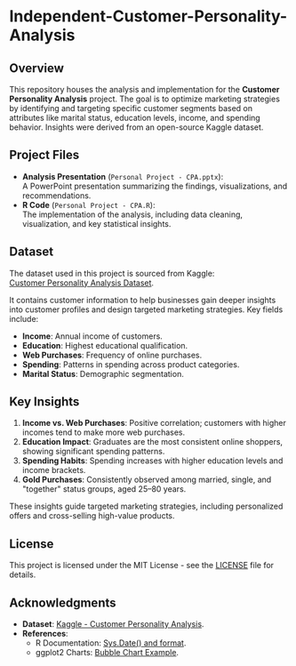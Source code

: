 # Independent-Customer-Personality-Analysis
## Overview  
This repository houses the analysis and implementation for the **Customer Personality Analysis** project. The goal is to optimize marketing strategies by identifying and targeting specific customer segments based on attributes like marital status, education levels, income, and spending behavior. Insights were derived from an open-source Kaggle dataset.

## Project Files  
- **Analysis Presentation** (`Personal Project - CPA.pptx`):  
  A PowerPoint presentation summarizing the findings, visualizations, and recommendations.  
- **R Code** (`Personal Project - CPA.R`):  
  The implementation of the analysis, including data cleaning, visualization, and key statistical insights.

## Dataset  
The dataset used in this project is sourced from Kaggle:  
[Customer Personality Analysis Dataset](https://www.kaggle.com/datasets/imakash3011/customer-personality-analysis).  

It contains customer information to help businesses gain deeper insights into customer profiles and design targeted marketing strategies. Key fields include:  
- **Income**: Annual income of customers.  
- **Education**: Highest educational qualification.  
- **Web Purchases**: Frequency of online purchases.  
- **Spending**: Patterns in spending across product categories.  
- **Marital Status**: Demographic segmentation.

## Key Insights  
1. **Income vs. Web Purchases**: Positive correlation; customers with higher incomes tend to make more web purchases.  
2. **Education Impact**: Graduates are the most consistent online shoppers, showing significant spending patterns.  
3. **Spending Habits**: Spending increases with higher education levels and income brackets.  
4. **Gold Purchases**: Consistently observed among married, single, and "together" status groups, aged 25–80 years.  

These insights guide targeted marketing strategies, including personalized offers and cross-selling high-value products.

## License  
This project is licensed under the MIT License - see the [LICENSE](LICENSE) file for details.

## Acknowledgments  
- **Dataset**: [Kaggle - Customer Personality Analysis](https://www.kaggle.com/datasets/imakash3011/customer-personality-analysis).  
- **References**:  
  - R Documentation: [Sys.Date() and format](https://stat.ethz.ch/R-manual/R-devel/library/base/html/Sys.time.html).  
  - ggplot2 Charts: [Bubble Chart Example](https://r-charts.com/correlation/bubble-chart-ggplot2/).  
